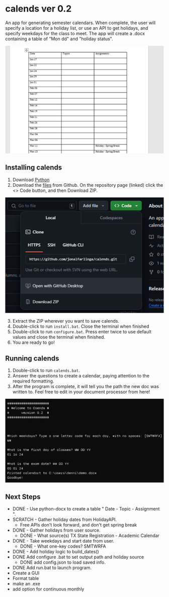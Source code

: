 # calends ver 0.2
An app for generating semester calendars. When complete, the user will specify
a location for a holiday list, or use an API to get holidays, and specify weekdays
for the class to meet. The app will create a .docx containing a table of
"Mon dd" and "holiday status".

![Output screenshot](/img/calends_screenshot.png)

## Installing calends

1. Download [Python](https://www.python.org/downloads/)
2. Download the [files](https://github.com/jonalfarlinga/calends) from Github. On the repository page (linked) click the <> Code button, and then Download ZIP.

![github screenshot](/img/github_screenshot.png)

3. Extract the ZIP wherever you want to save calends.
4. Double-click to run <code>install.bat</code>. Close the terminal when finished
5. Double-click to run <code>configure.bat</code>. Press enter twice to use default values and close the terminal when finished.
6. You are ready to go!

## Running calends

1. Double-click to run <code>calends.bat</code>.
2. Answer the questions to create a calendar, paying attention to the required formatting.
3. After the program is complete, it will tell you the path the new doc was written to. Feel free to edit in your document processor from here!

![runtime screenshot](/img/runtime_screenshot.png)

## Next Steps
 - DONE - Use python-docx to create a table " Date - Topic - Assignment ".
 - SCRATCH - Gather holiday dates from HolidayAPI.
    - Free APIs don't look forward, and don't get spring break
 - DONE - Gather holidays from user source.
    - DONE - What source(s) TX State Registration - Academic Calendar
 - DONE - Take weekdays and start date from user.
    - DONE - What one-key codes? SMTWRFA
 - DONE - Add holiday logic to build_dates()
 - DONE Add configure .bat to set output path and holiday source
    - DONE add config.json to load saved info.
 - DONE Add run.bat to launch program.
 - Create a GUI
 - Format table
 - make an .exe
 - add option for continuous monthly
